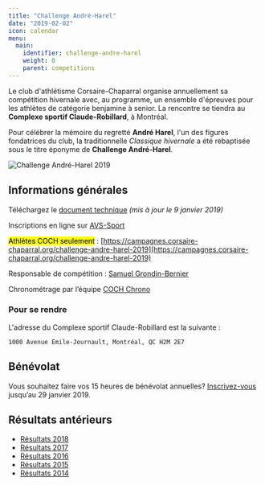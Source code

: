 ```yaml
---
title: "Challenge André-Harel"
date: "2019-02-02"
icon: calendar
menu:
  main:
    identifier: challenge-andre-harel
    weight: 0
    parent: competitions
---
```


Le club d'athlétisme Corsaire-Chaparral organise annuellement sa compétition hivernale avec, au programme, un ensemble d'épreuves pour les athlètes de catégorie benjamine à senior. La rencontre se tiendra au **Complexe sportif Claude-Robillard**, à Montréal.

Pour célébrer la mémoire du regretté **André Harel**, l'un des figures fondatrices du club, la traditionnelle _Classique hivernale_ a été rebaptisée sous le titre éponyme de **Challenge André-Harel**.

![Challenge André-Harel 2019](../promo-challenge-andre-harel-2019.jpg)

## Informations générales

Téléchargez le [document technique](https://campagnes.corsaire-chaparral.org/asset/223:doc-technique-challenge-andre-harel-2019) _(mis à jour le 9 janvier 2019)_

Inscriptions en ligne sur [AVS-Sport](https://avs-sport.com/main.php)

<mark>Athlètes COCH seulement</mark> : [https://campagnes.corsaire-chaparral.org/challenge-andre-harel-2019](https://campagnes.corsaire-chaparral.org/challenge-andre-harel-2019)

Responsable de compétition : [Samuel Grondin-Bernier](mailto:grondin750@hotmail.com)

Chronométrage par l’équipe [COCH Chrono](mailto:chronometrage@corsaire-chaparral.org)

### Pour se rendre

L'adresse du Complexe sportif Claude-Robillard est la suivante :

```
1000 Avenue Émile-Journault, Montréal, QC H2M 2E7
```

## Bénévolat

Vous souhaitez faire vos 15 heures de bénévolat annuelles? [Inscrivez-vous](https://campagnes.corsaire-chaparral.org/benevolat-challenge-andre-harel-2019) jusqu’au 29 janvier 2019. 

## Résultats antérieurs

* [Résultats 2018](/resultats/2018/challenge-andre-harel/)
* [Résultats 2017](/resultats/2017/classique-hivernale-coch-2017/)
* [Résultats 2016](/resultats/2016/classique-hivernale-coch-2016/)
* [Résultats 2015](/resultats/2015/classique-hivernale-coch-2015/)
* [Résultats 2014](/resultats/2014/classique-hivernale-coch-2014/)
